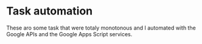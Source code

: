# Task automation
These aro some task that were totaly monotonous and I automated with the Google APIs and the Google Apps Script services.
